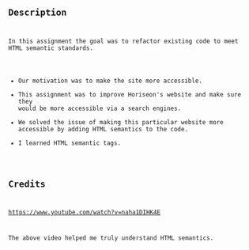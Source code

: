 # <Code Refactor HW>
## Description
In this assignment the goal was to refactor existing code to meet HTML semantic standards.

- Our motivation was to make the site more accessible.
- This assignment was to improve Horiseon's website and make sure they would be more accessible via a search engines.
- We solved the issue of making this particular website more accessible by adding HTML semantics to the code.
- I learned HTML semantic tags.

## Credits
https://www.youtube.com/watch?v=naha1DIHK4E

The above video helped me truly understand HTML semantics.
